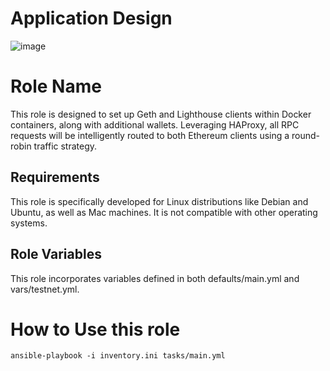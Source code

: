 Application Design
=========
![image](https://github.com/draju1980/ethnodes/assets/28708694/6a23bfc3-aee7-4061-a950-5140eca038a2)


Role Name
=========

This role is designed to set up Geth and Lighthouse clients within Docker containers, along with additional wallets. Leveraging HAProxy, all RPC requests will be intelligently routed to both Ethereum clients using a round-robin traffic strategy.

Requirements
------------

This role is specifically developed for Linux distributions like Debian and Ubuntu, as well as Mac machines. It is not compatible with other operating systems.

Role Variables
--------------

This role incorporates variables defined in both defaults/main.yml and vars/testnet.yml.

How to Use this role
==============

```
ansible-playbook -i inventory.ini tasks/main.yml
```
